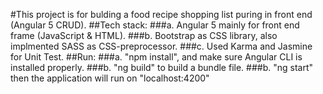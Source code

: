 #This project is for bulding a food recipe shopping list puring in front end (Angular 5 CRUD).
##Tech stack: 
  ###a. Angular 5 mainly for front end frame (JavaScript & HTML).
  ###b. Bootstrap as CSS library, also implmented SASS as CSS-preprocessor.
  ###c. Used Karma and Jasmine for Unit Test.
##Run:
  ###a. "npm install", and make sure Angular CLI is installed properly.
  ###b. "ng build" to build a bundle file.
  ###b. "ng start" then the application will run on "localhost:4200"
